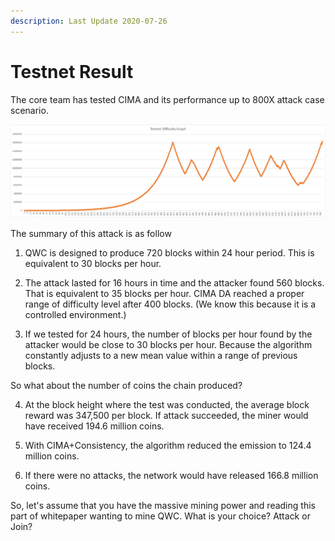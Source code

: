 ```yaml
---
description: Last Update 2020-07-26
---
```


# Testnet Result

The core team has tested CIMA and its performance up to 800X attack case scenario.

![Difficulty graph when 800X hashrate increase](../../../.gitbook/assets/image.png)

The summary of this attack is as follow  
  
1. QWC is designed to produce 720 blocks within 24 hour period. This is equivalent to 30 blocks per hour.   
  
2. The attack lasted for 16 hours in time and the attacker found 560 blocks. That is equivalent to 35 blocks per hour. CIMA DA reached a proper range of difficulty level after 400 blocks. \(We know this because it is a controlled environment.\)  
  
3. If we tested for 24 hours, the number of blocks per hour found by the attacker would be close to 30 blocks per hour. Because the algorithm constantly adjusts to a new mean value within a range of previous blocks.   
  
So what about the number of coins the chain produced?  
  
4. At the block height where the test was conducted, the average block reward was 347,500 per block. If attack succeeded, the miner would have received 194.6 million coins.  
  
5. With CIMA+Consistency, the algorithm reduced the emission to 124.4 million coins.  
  
6. If there were no attacks, the network would have released 166.8 million coins.  
  
So, let's assume that you have the massive mining power and reading this part of whitepaper wanting to mine QWC. What is your choice? Attack or Join?

